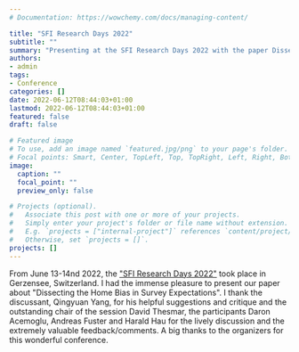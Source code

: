 ```yaml
---
# Documentation: https://wowchemy.com/docs/managing-content/

title: "SFI Research Days 2022"
subtitle: ""
summary: "Presenting at the SFI Research Days 2022 with the paper Dissecting the Home bias in Survey Expectations"
authors: 
- admin
tags:
- Conference
categories: []
date: 2022-06-12T08:44:03+01:00
lastmod: 2022-06-12T08:44:03+01:00
featured: false
draft: false

# Featured image
# To use, add an image named `featured.jpg/png` to your page's folder.
# Focal points: Smart, Center, TopLeft, Top, TopRight, Left, Right, BottomLeft, Bottom, BottomRight.
image:
  caption: ""
  focal_point: ""
  preview_only: false

# Projects (optional).
#   Associate this post with one or more of your projects.
#   Simply enter your project's folder or file name without extension.
#   E.g. `projects = ["internal-project"]` references `content/project/deep-learning/index.md`.
#   Otherwise, set `projects = []`.
projects: []
---
```


From June 13-14nd 2022, the ["SFI Research Days 2022"](https://www.sfi.ch/de/faculty/research-days/) took place in Gerzensee, Switzerland. I had the immense pleasure to present our paper about "Dissecting the Home Bias in Survey Expectations". I thank the discussant, Qingyuan Yang, for his helpful suggestions and critique and the outstanding chair of the session David Thesmar, the participants Daron Acemoglu, Andreas Fuster and Harald Hau for the lively discussion and the extremely valuable feedback/comments. A big thanks to the organizers for this wonderful conference.
